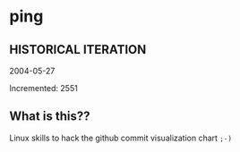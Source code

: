 # ping

## HISTORICAL ITERATION
2004-05-27

Incremented: 2551

## What is this?? 
Linux skills to hack the github commit visualization chart `;-)`
